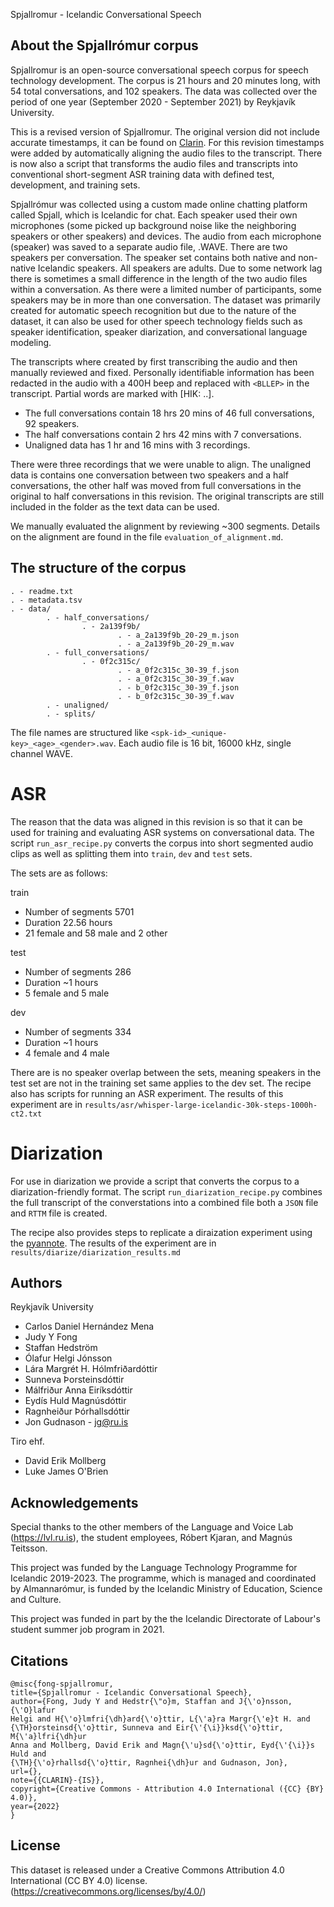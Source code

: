 Spjallromur - Icelandic Conversational Speech

## About the Spjallrómur corpus

Spjallromur is an open-source conversational speech corpus for speech technology development. The corpus is 21 hours and 20 minutes long, with 54 total conversations, and 102 speakers. The data was collected over the period of one year (September 2020 - September 2021) by Reykjavík University.

This is a revised version of Spjallromur. The original version did not include accurate timestamps, it can be found on [Clarin](https://repository.clarin.is/repository/xmlui/handle/20.500.12537/187). For this revision timestamps were added by automatically aligning the audio files to the transcript. There is now also a script that transforms the audio files and transcripts into conventional short-segment ASR training data with defined test, development, and training sets.

Spjallrómur was collected using a custom made online chatting platform called Spjall, which is Icelandic for chat. Each speaker used their own microphones (some picked up background noise like the neighboring speakers or other speakers) and devices. The audio from each microphone (speaker) was saved to a separate audio file, .WAVE. There are two speakers per conversation. The speaker set contains both native and non-native Icelandic speakers. All speakers are adults. Due to some network lag there is sometimes a small difference in the length of the two audio files within a conversation. As there were a limited number of participants, some speakers may be in more than one conversation. The dataset was primarily created for automatic speech recognition but due to the nature of the dataset, it can also be used for other speech technology fields such as speaker identification, speaker diarization, and conversational language modeling.

The transcripts where created by first transcribing the audio and then manually reviewed and fixed. Personally identifiable information has been redacted in the audio with a 400H beep and replaced with `<BLLEP>` in the transcript. Partial words are marked with [HIK: ..].

- The full conversations contain 18 hrs 20 mins of 46 full conversations, 92 speakers.
- The half conversations contain 2 hrs 42 mins with 7 conversations.
- Unaligned data has 1 hr and 16 mins with 3 recordings.

There were three recordings that we were unable to align. The unaligned data is contains one conversation between two speakers and a half conversations, the other half was moved from full conversations in the original to half conversations in this revision. The original transcripts are still included in the folder as the text data can be used.

We manually evaluated the alignment by reviewing ~300 segments. Details on the alignment are found in the file `evaluation_of_alignment.md`.

## The structure of the corpus

    . - readme.txt
    . - metadata.tsv
    . - data/
            . - half_conversations/
                    . - 2a139f9b/
                            . - a_2a139f9b_20-29_m.json
                            . - a_2a139f9b_20-29_m.wav
            . - full_conversations/
                    . - 0f2c315c/
                            . - a_0f2c315c_30-39_f.json
                            . - a_0f2c315c_30-39_f.wav
                            . - b_0f2c315c_30-39_f.json
                            . - b_0f2c315c_30-39_f.wav
            . - unaligned/
            . - splits/

The file names are structured like `<spk-id>_<unique-key>_<age>_<gender>.wav`. Each audio file is 16 bit, 16000 kHz, single channel WAVE.

# ASR

The reason that the data was aligned in this revision is so that it can be used for training and evaluating ASR systems on conversational data. The script `run_asr_recipe.py` converts the corpus into short segmented audio clips as well as splitting them into `train`, `dev` and `test` sets.

The sets are as follows:

train

- Number of segments 5701
- Duration 22.56 hours
- 21 female and 58 male and 2 other

test

- Number of segments 286
- Duration ~1 hours
- 5 female and 5 male

dev

- Number of segments 334
- Duration ~1 hours
- 4 female and 4 male

There are is no speaker overlap between the sets, meaning speakers in the test set are not in the training set same applies to the dev set. The recipe also has scripts for running an ASR experiment. The results of this experiment are in `results/asr/whisper-large-icelandic-30k-steps-1000h-ct2.txt`

# Diarization

For use in diarization we provide a script that converts the corpus to a diarization-friendly format. The script `run_diarization_recipe.py` combines the full transcript of the converstations into a combined file both a `JSON` file and `RTTM` file is created.

The recipe also provides steps to replicate a diraization experiment using the [pyannote](https://github.com/pyannote/pyannote-audio). The results of the experiment are in `results/diarize/diarization_results.md`

## Authors

Reykjavík University

- Carlos Daniel Hernández Mena
- Judy Y Fong
- Staffan Hedström
- Ólafur Helgi Jónsson
- Lára Margrét H. Hólmfriðardóttir
- Sunneva Þorsteinsdóttir
- Málfriður Anna Eiríksdóttir
- Eydís Huld Magnúsdóttir
- Ragnheiður Þórhallsdóttir
- Jon Gudnason - jg@ru.is

Tiro ehf.

- David Erik Mollberg
- Luke James O'Brien

## Acknowledgements

Special thanks to the other members of the Language and Voice Lab (https://lvl.ru.is), the student employees, Róbert Kjaran, and Magnús Teitsson.

This project was funded by the Language Technology Programme for Icelandic 2019-2023. The programme, which is managed and coordinated by Almannarómur, is funded by the Icelandic Ministry of Education, Science and Culture.

This project was funded in part by the the Icelandic Directorate of Labour's student summer job program in 2021.

## Citations

    @misc{fong-spjallromur,
    title={Spjallromur - Icelandic Conversational Speech},
    author={Fong, Judy Y and Hedstr{\"o}m, Staffan and J{\'o}nsson, {\'O}lafur
    Helgi and H{\'o}lmfri{\dh}ard{\'o}ttir, L{\'a}ra Margr{\'e}t H. and
    {\TH}orsteinsd{\'o}ttir, Sunneva and Eir{\'{\i}}ksd{\'o}ttir, M{\'a}lfri{\dh}ur
    Anna and Mollberg, David Erik and Magn{\'u}sd{\'o}ttir, Eyd{\'{\i}}s Huld and
    {\TH}{\'o}rhallsd{\'o}ttir, Ragnhei{\dh}ur and Gudnason, Jon},
    url={},
    note={{CLARIN}-{IS}},
    copyright={Creative Commons - Attribution 4.0 International ({CC} {BY} 4.0)},
    year={2022}
    }

## License

This dataset is released under a Creative Commons Attribution 4.0 International (CC BY 4.0) license. (https://creativecommons.org/licenses/by/4.0/)
